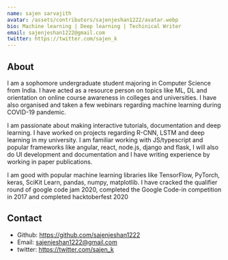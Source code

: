 ```yaml
---
name: sajen sarvajith
avatar: /assets/contributors/sajenjeshan1222/avatar.webp
bio: Machine learning | Deep learning | Techinical Writer
email: sajenjeshan1222@gmail.com
twitter: https://twitter.com/sajen_k
---
```


## About

I am a sophomore undergraduate student majoring in Computer Science from India. I have acted as a resource person on topics like ML, DL and orientation on online course awareness in colleges and universities. I have also organised and taken a few webinars regarding machine learning during COVID-19 pandemic.

I am passionate about making interactive tutorials, documentation and deep learning. I have worked on projects regarding R-CNN, LSTM and deep learning in my university. I am familiar working with JS/typescript and popular frameworks like angular, react, node.js, django and flask, I will also do UI development and documentation and I have writing experience by working in paper publications.

I am good with popular machine learning libraries like TensorFlow, PyTorch, keras, SciKit Learn, pandas, numpy, matplotlib. I have cracked the qualifier round of google code jam 2020, completed the Google Code-in competition in 2017 and completed hacktoberfest 2020

## Contact

- Github: <https://github.com/sajenjeshan1222>
- Email: <sajenjeshan1222@gmail.com>
- twitter: <https://twitter.com/sajen_k>
